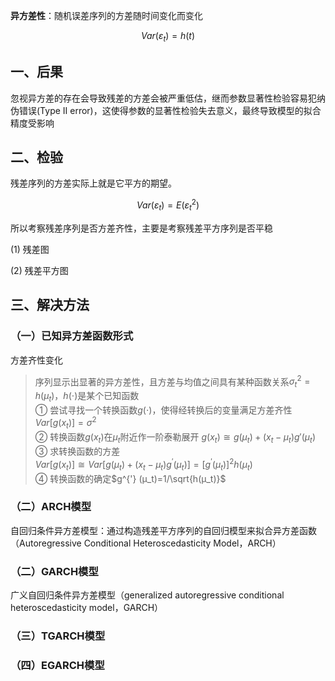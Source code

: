 





**异方差性**：随机误差序列的方差随时间变化而变化

$$
Var(\varepsilon_t)=h(t)
$$

## 一、后果
忽视异方差的存在会导致残差的方差会被严重低估，继而参数显著性检验容易犯纳伪错误(Type II error)，这使得参数的显著性检验失去意义，最终导致模型的拟合精度受影响

## 二、检验
残差序列的方差实际上就是它平方的期望。

$$
Var(ε_t)=E(ε_t^2)
$$

所以考察残差序列是否方差齐性，主要是考察残差平方序列是否平稳

(1) 残差图

(2) 残差平方图

## 三、解决方法
### （一）已知异方差函数形式

方差齐性变化
> 序列显示出显著的异方差性，且方差与均值之间具有某种函数关系$σ_t^2=h(μ_t)$，$h(⋅)$是某个已知函数  
> ① 尝试寻找一个转换函数$g(⋅)$，使得经转换后的变量满足方差齐性$Var[g(x_t)]=σ^2$  
> ② 转换函数$g(x_t)$在$\mu_t$附近作一阶泰勒展开 $g(x_{t}) ≅ g(\mu_t)+(x_{t} - \mu_{t} ) g' (\mu_t)$  
> ③ 求转换函数的方差  
> $Var[g(x_t)]≅Var[g(μ_t)+(x_t-μ_t)g^{'} (μ_t)]=[g^{'} (μ_t)]^2 h(μ_t)$  
> ④ 转换函数的确定$g^{'} (μ_t)=1/\sqrt{h(μ_t)}$

### （二）ARCH模型

自回归条件异方差模型：通过构造残差平方序列的自回归模型来拟合异方差函数（Autoregressive Conditional Heteroscedasticity Model，ARCH）

### （二）GARCH模型

广义自回归条件异方差模型（generalized autoregressive conditional heteroscedasticity model，GARCH）

### （三）TGARCH模型

### （四）EGARCH模型

